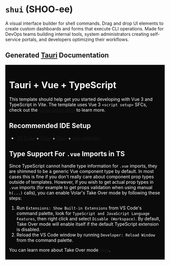 # `shui` (SHOO-ee)

A visual interface builder for shell commands. Drag and drop UI elements to
create custom dashboards and forms that execute CLI operations. Made for DevOps
teams building internal tools, system administrators creating self-service
portals, and developers optimizing their workflows.

## Generated [Tauri](https://v2.tauri.app/) Documentation

<div style="background: #0a0a0a; color: #fff; padding: 8px 12px;">

# Tauri + Vue + TypeScript

This template should help get you started developing with Vue 3 and TypeScript
in Vite. The template uses Vue 3 `<script setup>` SFCs, check out the
[script setup docs](https://v3.vuejs.org/api/sfc-script-setup.html#sfc-script-setup)
to learn more.

## Recommended IDE Setup

- [VS Code](https://code.visualstudio.com/) +
  [Volar](https://marketplace.visualstudio.com/items?itemName=Vue.volar) +
  [Tauri](https://marketplace.visualstudio.com/items?itemName=tauri-apps.tauri-vscode) +
  [rust-analyzer](https://marketplace.visualstudio.com/items?itemName=rust-lang.rust-analyzer)

## Type Support For `.vue` Imports in TS

Since TypeScript cannot handle type information for `.vue` imports, they are
shimmed to be a generic Vue component type by default. In most cases this is
fine if you don't really care about component prop types outside of templates.
However, if you wish to get actual prop types in `.vue` imports (for example to
get props validation when using manual `h(...)` calls), you can enable Volar's
Take Over mode by following these steps:

1. Run `Extensions: Show Built-in Extensions` from VS Code's command palette,
   look for `TypeScript and JavaScript Language Features`, then right click and
   select `Disable (Workspace)`. By default, Take Over mode will enable itself
   if the default TypeScript extension is disabled.
2. Reload the VS Code window by running `Developer: Reload Window` from the
   command palette.

You can learn more about Take Over mode
[here](https://github.com/johnsoncodehk/volar/discussions/471).

</div>
